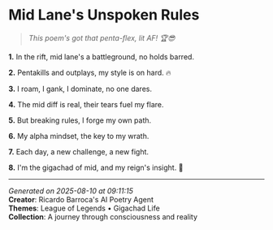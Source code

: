# Mid Lane's Unspoken Rules

> *This poem's got that penta-flex, lit AF! 🏆😎*

**1.** In the rift, mid lane's a battleground, no holds barred.


**2.** Pentakills and outplays, my style is on hard. 🔥


**3.** I roam, I gank, I dominate, no one dares.


**4.** The mid diff is real, their tears fuel my flare.


**5.** But breaking rules, I forge my own path.


**6.** My alpha mindset, the key to my wrath.


**7.** Each day, a new challenge, a new fight.


**8.** I'm the gigachad of mid, and my reign's insight. 🦁



---

*Generated on 2025-08-10 at 09:11:15*  
**Creator**: Ricardo Barroca's AI Poetry Agent  
**Themes**: League of Legends • Gigachad Life  
**Collection**: A journey through consciousness and reality